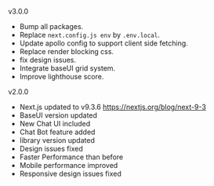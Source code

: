 v3.0.0

- Bump all packages.
- Replace `next.config.js env` by `.env.local`.
- Update apollo config to support client side fetching.
- Replace render blocking css.
- fix design issues.
- Integrate baseUI grid system.
- Improve lighthouse score.

v2.0.0

- Next.js updated to v9.3.6 https://nextjs.org/blog/next-9-3
- BaseUI version updated
- New Chat UI included
- Chat Bot feature added
- library version updated
- Design issues fixed
- Faster Performance than before
- Mobile performance improved
- Responsive design issues fixed
